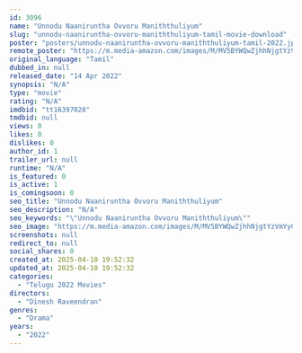 ```yaml
---
id: 3096
name: "Unnodu Naaniruntha Ovvoru Maniththuliyum"
slug: "unnodu-naaniruntha-ovvoru-maniththuliyum-tamil-movie-download"
poster: "posters/unnodu-naaniruntha-ovvoru-maniththuliyum-tamil-2022.jpg"
remote_poster: "https://m.media-amazon.com/images/M/MV5BYWQwZjhhNjgtYzVmYy00ZDE1LTk2NjUtOGFlY2NjMGZjYWFhXkEyXkFqcGdeQXVyNjI1OTU4MjA@._V1_SX300.jpg"
original_language: "Tamil"
dubbed_in: null
released_date: "14 Apr 2022"
synopsis: "N/A"
type: "movie"
rating: "N/A"
imdbid: "tt16397028"
tmdbid: null
views: 0
likes: 0
dislikes: 0
author_id: 1
trailer_url: null
runtime: "N/A"
is_featured: 0
is_active: 1
is_comingsoon: 0
seo_title: "Unnodu Naaniruntha Ovvoru Maniththuliyum"
seo_description: "N/A"
seo_keywords: "\"Unnodu Naaniruntha Ovvoru Maniththuliyum\""
seo_image: "https://m.media-amazon.com/images/M/MV5BYWQwZjhhNjgtYzVmYy00ZDE1LTk2NjUtOGFlY2NjMGZjYWFhXkEyXkFqcGdeQXVyNjI1OTU4MjA@._V1_SX300.jpg"
screenshots: null
redirect_to: null
social_shares: 0
created_at: 2025-04-10 19:52:32
updated_at: 2025-04-10 19:52:32
categories:
  - "Telugu 2022 Movies"
directors:
  - "Dinesh Raveendran"
genres:
  - "Drama"
years:
  - "2022"
---
```

